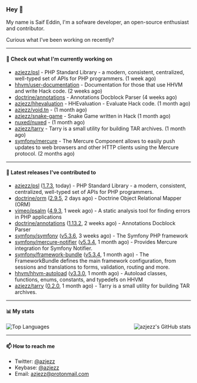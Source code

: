 ### Hey 👋

My name is Saif Eddin, I'm a sofware developer, an open-source enthusiast and contributor.

Curious what I've been working on recently?

---

#### 👷 Check out what I'm currently working on

- [azjezz/psl](https://github.com/azjezz/psl) - PHP Standard Library - a modern, consistent, centralized, well-typed set of APIs for PHP programmers. (1 week ago)
- [hhvm/user-documentation](https://github.com/hhvm/user-documentation) - Documentation for those that use HHVM and write Hack code. (2 weeks ago)
- [doctrine/annotations](https://github.com/doctrine/annotations) - Annotations Docblock Parser (4 weeks ago)
- [azjezz/hhevaluation](https://github.com/azjezz/hhevaluation) - HHEvaluation - Evaluate Hack code. (1 month ago)
- [azjezz/void.tn](https://github.com/azjezz/void.tn) -  (1 month ago)
- [azjezz/snake-game](https://github.com/azjezz/snake-game) - Snake Game written in Hack (1 month ago)
- [nuxed/nuxed](https://github.com/nuxed/nuxed) -  (1 month ago)
- [azjezz/tarry](https://github.com/azjezz/tarry) - Tarry is a small utility for building TAR archives. (1 month ago)
- [symfony/mercure](https://github.com/symfony/mercure) - The Mercure Component allows to easily push updates to web browsers and other HTTP clients using the Mercure protocol. (2 months ago)

---

#### 🔭 Latest releases I've contributed to

- [azjezz/psl](https://github.com/azjezz/psl) ([1.7.3](https://github.com/azjezz/psl/releases/tag/1.7.3), today) - PHP Standard Library - a modern, consistent, centralized, well-typed set of APIs for PHP programmers.
- [doctrine/orm](https://github.com/doctrine/orm) ([2.9.5](https://github.com/doctrine/orm/releases/tag/2.9.5), 2 days ago) - Doctrine Object Relational Mapper (ORM)
- [vimeo/psalm](https://github.com/vimeo/psalm) ([4.9.3](https://github.com/vimeo/psalm/releases/tag/4.9.3), 1 week ago) - A static analysis tool for finding errors in PHP applications
- [doctrine/annotations](https://github.com/doctrine/annotations) ([1.13.2](https://github.com/doctrine/annotations/releases/tag/1.13.2), 2 weeks ago) - Annotations Docblock Parser
- [symfony/symfony](https://github.com/symfony/symfony) ([v5.3.6](https://github.com/symfony/symfony/releases/tag/v5.3.6), 3 weeks ago) - The Symfony PHP framework
- [symfony/mercure-notifier](https://github.com/symfony/mercure-notifier) ([v5.3.4](https://github.com/symfony/mercure-notifier/releases/tag/v5.3.4), 1 month ago) - Provides Mercure integration for Symfony Notifier.
- [symfony/framework-bundle](https://github.com/symfony/framework-bundle) ([v5.3.4](https://github.com/symfony/framework-bundle/releases/tag/v5.3.4), 1 month ago) - The FrameworkBundle defines the main framework configuration, from sessions and translations to forms, validation, routing and more.
- [hhvm/hhvm-autoload](https://github.com/hhvm/hhvm-autoload) ([v3.3.0](https://github.com/hhvm/hhvm-autoload/releases/tag/v3.3.0), 1 month ago) - Autoload classes, functions, enums, constants, and typedefs on HHVM
- [azjezz/tarry](https://github.com/azjezz/tarry) ([0.2.0](https://github.com/azjezz/tarry/releases/tag/0.2.0), 1 month ago) - Tarry is a small utility for building TAR archives.

---

#### 📊 My stats

<img align="right" alt="azjezz's GitHub stats" src="https://github-readme-stats.vercel.app/api?username=azjezz&count_private=1&show_icons=true&" />

![Top Languages](https://github-readme-stats.vercel.app/api/top-langs/?username=azjezz)

---

#### 📫 How to reach me

- Twitter: [@azjezz](https://twitter.com/azjezz)
- Keybase: [@azjezz](https://keybase.io/azjezz)
- Email: [azjezz@protonmail.com](mailto://azjezz@protonmail.com)
